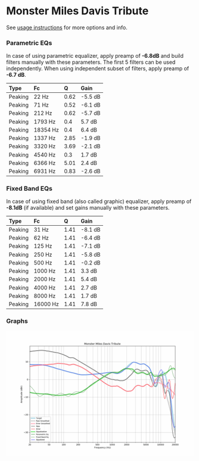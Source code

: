 # Monster Miles Davis Tribute
See [usage instructions](https://github.com/jaakkopasanen/AutoEq#usage) for more options and info.

### Parametric EQs
In case of using parametric equalizer, apply preamp of **-6.8dB** and build filters manually
with these parameters. The first 5 filters can be used independently.
When using independent subset of filters, apply preamp of **-6.7 dB**.

| Type    | Fc       |    Q | Gain    |
|:--------|:---------|:-----|:--------|
| Peaking | 22 Hz    | 0.62 | -5.5 dB |
| Peaking | 71 Hz    | 0.52 | -6.1 dB |
| Peaking | 212 Hz   | 0.62 | -5.7 dB |
| Peaking | 1793 Hz  | 0.4  | 5.7 dB  |
| Peaking | 18354 Hz | 0.4  | 6.4 dB  |
| Peaking | 1337 Hz  | 2.85 | -1.9 dB |
| Peaking | 3320 Hz  | 3.69 | -2.1 dB |
| Peaking | 4540 Hz  | 0.3  | 1.7 dB  |
| Peaking | 6366 Hz  | 5.01 | 2.4 dB  |
| Peaking | 6931 Hz  | 0.83 | -2.6 dB |

### Fixed Band EQs
In case of using fixed band (also called graphic) equalizer, apply preamp of **-8.1dB**
(if available) and set gains manually with these parameters.

| Type    | Fc       |    Q | Gain    |
|:--------|:---------|:-----|:--------|
| Peaking | 31 Hz    | 1.41 | -8.1 dB |
| Peaking | 62 Hz    | 1.41 | -6.4 dB |
| Peaking | 125 Hz   | 1.41 | -7.1 dB |
| Peaking | 250 Hz   | 1.41 | -5.8 dB |
| Peaking | 500 Hz   | 1.41 | -0.2 dB |
| Peaking | 1000 Hz  | 1.41 | 3.3 dB  |
| Peaking | 2000 Hz  | 1.41 | 5.4 dB  |
| Peaking | 4000 Hz  | 1.41 | 2.7 dB  |
| Peaking | 8000 Hz  | 1.41 | 1.7 dB  |
| Peaking | 16000 Hz | 1.41 | 7.8 dB  |

### Graphs
![](./Monster%20Miles%20Davis%20Tribute.png)